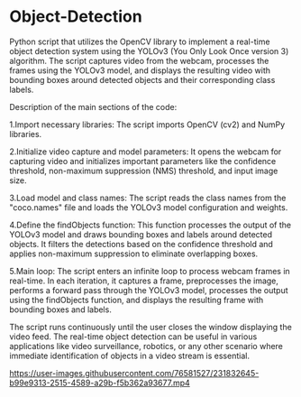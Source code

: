 # Object-Detection
Python script that utilizes the OpenCV library to implement a real-time object detection system using the YOLOv3 (You Only Look Once version 3) algorithm. 
The script captures video from the webcam, processes the frames using the YOLOv3 model, 
and displays the resulting video with bounding boxes around detected objects and their corresponding class labels.

Description of the main sections of the code:

1.Import necessary libraries: The script imports OpenCV (cv2) and NumPy libraries.

2.Initialize video capture and model parameters: It opens the webcam for capturing video and initializes important parameters like the confidence threshold, 
non-maximum suppression (NMS) threshold, and input image size.

3.Load model and class names: The script reads the class names from the "coco.names" file and loads the YOLOv3 model configuration and weights.

4.Define the findObjects function: This function processes the output of the YOLOv3 model and draws bounding boxes and labels around detected objects. 
It filters the detections based on the confidence threshold and applies non-maximum suppression to eliminate overlapping boxes.

5.Main loop: The script enters an infinite loop to process webcam frames in real-time. In each iteration, it captures a frame, preprocesses the image, 
performs a forward pass through the YOLOv3 model, processes the output using the findObjects function, and displays the resulting frame with bounding boxes and labels.


The script runs continuously until the user closes the window displaying the video feed. The real-time object detection can be useful in various applications like video surveillance, 
robotics, or any other scenario where immediate identification of objects in a video stream is essential.






https://user-images.githubusercontent.com/76581527/231832645-b99e9313-2515-4589-a29b-f5b362a93677.mp4


